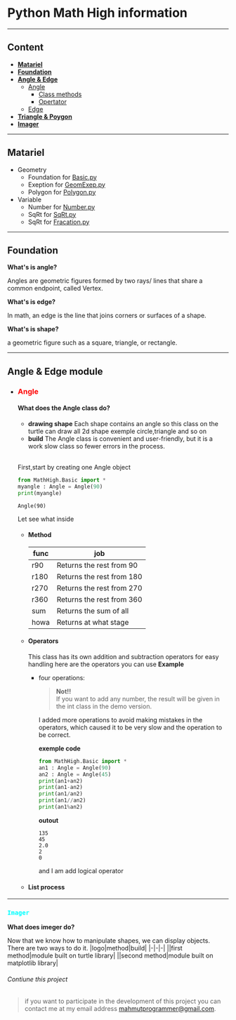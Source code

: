 # Python Math High information
---
## Content
* **[Matariel](#Files)**
* **[Foundation](#foundation)**
* **[Angle & Edge](#angle--edge-module)**
    + [Angle](#angle-class)
        - [Class methods](#method)
        - [Opertator](#operators)
    + [Edge]()
* **[Triangle & Poygon]()**
* **[Imager]()**
___
## Matariel
+ Geometry
    *  Foundation for [Basic.py]()
    *  Exeption for [GeomExep.py]()
    *  Polygon for [Polygon.py]()
+ Variable
    * Number for [Number.py]()
    * SqRt for [SqRt.py]()
    * SqRt for [Fracation.py]()
___
## Foundation
**What's is angle?**

Angles are geometric figures formed by two rays/
lines that share a common endpoint, called Vertex.

**What's is edge?**

In math, an edge is the line that joins corners or
surfaces of a shape.

**What's is shape?**

a geometric figure such as a square, triangle, or rectangle.
___
## Angle & Edge module
+ ### <x style="color : Red;">Angle</code>
    #### What does the Angle class do?
    + **drawing shape**
    Each shape contains an angle so this class on the turtle can draw
    all 2d shape exemple circle,triangle and so on
    + **build**
    The Angle class is convenient and user-friendly, but it is a work slow 
    class so fewer errors in the process.
    <br>
    
    First,start by creating one Angle object
    ```python
    from MathHigh.Basic import *
    myangle : Angle = Angle(90)
    print(myangle)
    ```
    ```
    Angle(90)
    ```
    Let see what inside

    + #### Method
        |func|job|
        |-|-|
        |r90|Returns the rest from 90|
        |r180|Returns the rest from 180|
        |r270|Returns the rest from 270|
        |r360|Returns the rest from 360|
        |sum|Returns the sum of all|
        |howa|Returns at what stage|

    + #### Operators
        This class has its own addition and subtraction operators
        for easy handling here are the operators you can use
        __Example__
        * four operations:
            
            >__Not!!__<br>If you want to add any number, the result will be given 
            in the int class in the demo version.

            I added more operations to avoid making mistakes in the 
            operators, which caused it to be very slow and the operation 
            to be correct.

            __exemple code__
            ```python
            from MathHigh.Basic import *
            an1 : Angle = Angle(90)
            an2 : Angle = Angle(45)
            print(an1+an2)
            print(an1-an2)
            print(an1/an2)
            print(an1//an2)
            print(an1%an2)
            ```
            __outout__
            ```pytoh
            135
            45
            2.0
            2
            0
            ```

            and I am add logical operator
    + #### List process

___
### <code style="color : Aqua">Imager</code>
**What does imeger do?**

Now that we know how to manipulate shapes, we can display objects. There are two ways to do it.
|logo|method|build|
|-|-|-|
|![]()|first method|module built on turtle library|
|![]()|second method|module built on matplotlib library|


###### Contiune this project
> if you want to participate in the development of this project you can
 contact me at my email address mahmutprogrammer@gmail.com.